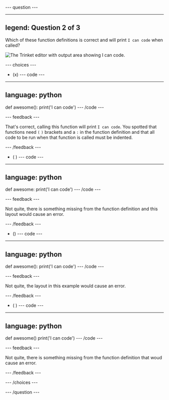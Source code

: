 
--- question ---

---
legend: Question 2 of 3
---

Which of these function definitions is correct and will print `I can code` when called? 

![The Trinket editor with output area showing `I can code`.](images/quiz2.png)

--- choices ---

- (x) 
--- code ---
---
language: python
---
def awesome():
  print('I can code')
--- /code ---

 --- feedback ---

 That's correct, calling this function will print `I can code`. You spotted that functions need `(` `)` brackets and a `:` in the function definition and that all code to be run when that function is called must be indented. 

 --- /feedback ---

- ( ) 
--- code ---
---
language: python
---
def awesome:
print('I can code')
--- /code ---

 --- feedback ---

 Not quite, there is something missing from the function definition and this layout would cause an error.

 --- /feedback ---

- () 
--- code ---
---
language: python
---
def awesome():
print('I can code')
--- /code ---

 --- feedback ---

 Not quite, the layout in this example would cause an error. 

 --- /feedback ---

- ( ) 
--- code ---
---
language: python
---
def awesome()
  print('I can code')
--- /code ---

 --- feedback ---

Not quite, there is something missing from the function definition that woud cause an error.

 --- /feedback ---

--- /choices ---

--- /question ---
